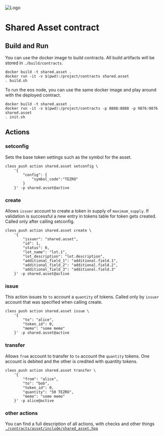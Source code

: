 ![Logo](https://i.postimg.cc/xCtC038W/ilink.png)

# Shared Asset contract

## Build and Run
You can use the docker image to build contracts.
All build artifacts will be stored in `./build/contracts`.

```shell
docker build -t shared.asset .
docker run -it -v $(pwd):/project/contracts shared.asset
. build.sh
```

To run the eos node, you can use the same docker image and play 
around with the deployed contract.

```shell
docker build -t shared.asset .
docker run -it -v $(pwd):/project/contracts -p 8888:8888 -p 9876:9876 shared.asset
. init.sh
```

## Actions
### setconfig
Sets the base token settings such as the symbol for the asset.
```shell
cleos push action shared.asset setconfig \
    '{
        "config": {
            "symbol_code":"TEZRO"
        }
    }' -p shared.asset@active
```

### create
Allows `issuer` account to create a token in supply of `maximum_supply`. 
If validation is successful a new entry in tokens table for token gets 
created. Called only after calling setconfig.

```shell
cleos push action shared.asset create \
    '{
        "issuer": "shared.asset",
        "id": 1,
        "status": 0,
        "lot_name": "lot.1",
        "lot_description": "lot.description",
        "additional_field_1": "additional.field.1",
        "additional_field_2": "additional.field.2",
        "additional_field_3": "additional.field.3"
    }' -p shared.asset@active
```

### issue
This action issues to `to` account a `quantity` of tokens. Called only by
`issuer` account that was specified when calling create.

```shell
cleos push action shared.asset issue \
    '{
        "to": "alice",
        "token_id": 0,
        "memo": "some memo"
    }' -p shared.asset@active
```

### transfer
Allows `from` account to transfer to `to` account the `quantity` tokens.
One account is debited and the other is credited with quantity tokens.

```shell
cleos push action shared.asset transfer \
    '{
        "from": "alice",
        "to": "bob",
        "token_id": 0,
        "quantity": "50 TEZRO",
        "memo": "some memo"
    }' -p alice@active
```

### other actions
You can find a full description of all actions, with checks and other things
[`./contracts/asset/include/shared_asset.hpp`](./contracts/asset/include/shared_asset.hpp)
